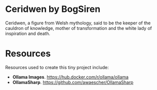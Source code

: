 # Ceridwen by BogSiren 

Ceridwen, a figure from Welsh mythology, said to be the keeper of the cauldron of knowledge, mother of transformation and the white lady of inspiration and death.


# Resources 

Resources used to create this tiny project include: 

* **Ollama Images**. https://hub.docker.com/r/ollama/ollama
* **OllamaSharp**. https://github.com/awaescher/OllamaSharp